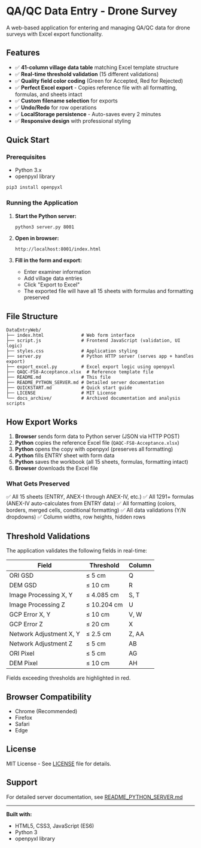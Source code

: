 # QA/QC Data Entry - Drone Survey

A web-based application for entering and managing QA/QC data for drone surveys with Excel export functionality.

## Features

- ✅ **41-column village data table** matching Excel template structure
- ✅ **Real-time threshold validation** (15 different validations)
- ✅ **Quality field color coding** (Green for Accepted, Red for Rejected)
- ✅ **Perfect Excel export** - Copies reference file with all formatting, formulas, and sheets intact
- ✅ **Custom filename selection** for exports
- ✅ **Undo/Redo** for row operations
- ✅ **LocalStorage persistence** - Auto-saves every 2 minutes
- ✅ **Responsive design** with professional styling

## Quick Start

### Prerequisites

- Python 3.x
- openpyxl library

```bash
pip3 install openpyxl
```

### Running the Application

1. **Start the Python server:**
   ```bash
   python3 server.py 8001
   ```

2. **Open in browser:**
   ```
   http://localhost:8001/index.html
   ```

3. **Fill in the form and export:**
   - Enter examiner information
   - Add village data entries
   - Click "Export to Excel"
   - The exported file will have all 15 sheets with formulas and formatting preserved

## File Structure

```
DataEntryWeb/
├── index.html              # Web form interface
├── script.js               # Frontend JavaScript (validation, UI logic)
├── styles.css              # Application styling
├── server.py               # Python HTTP server (serves app + handles export)
├── export_excel.py         # Excel export logic using openpyxl
├── QAQC-FS8-Acceptance.xlsx  # Reference template file
├── README.md               # This file
├── README_PYTHON_SERVER.md # Detailed server documentation
├── QUICKSTART.md           # Quick start guide
├── LICENSE                 # MIT License
└── docs_archive/           # Archived documentation and analysis scripts
```

## How Export Works

1. **Browser** sends form data to Python server (JSON via HTTP POST)
2. **Python** copies the reference Excel file (`QAQC-FS8-Acceptance.xlsx`)
3. **Python** opens the copy with openpyxl (preserves all formatting)
4. **Python** fills ENTRY sheet with form data
5. **Python** saves the workbook (all 15 sheets, formulas, formatting intact)
6. **Browser** downloads the Excel file

### What Gets Preserved

✅ All 15 sheets (ENTRY, ANEX-I through ANEX-IV, etc.)
✅ All 1291+ formulas (ANEX-IV auto-calculates from ENTRY data)
✅ All formatting (colors, borders, merged cells, conditional formatting)
✅ All data validations (Y/N dropdowns)
✅ Column widths, row heights, hidden rows

## Threshold Validations

The application validates the following fields in real-time:

| Field | Threshold | Column |
|-------|-----------|--------|
| ORI GSD | ≤ 5 cm | Q |
| DEM GSD | ≤ 10 cm | R |
| Image Processing X, Y | ≤ 4.085 cm | S, T |
| Image Processing Z | ≤ 10.204 cm | U |
| GCP Error X, Y | ≤ 10 cm | V, W |
| GCP Error Z | ≤ 20 cm | X |
| Network Adjustment X, Y | ≤ 2.5 cm | Z, AA |
| Network Adjustment Z | ≤ 5 cm | AB |
| ORI Pixel | ≤ 5 cm | AG |
| DEM Pixel | ≤ 10 cm | AH |

Fields exceeding thresholds are highlighted in red.

## Browser Compatibility

- Chrome (Recommended)
- Firefox
- Safari
- Edge

## License

MIT License - See [LICENSE](LICENSE) file for details.

## Support

For detailed server documentation, see [README_PYTHON_SERVER.md](README_PYTHON_SERVER.md)

---

**Built with:**
- HTML5, CSS3, JavaScript (ES6)
- Python 3
- openpyxl library
